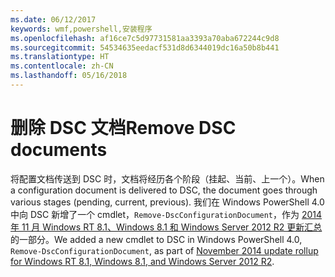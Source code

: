 ```yaml
---
ms.date: 06/12/2017
keywords: wmf,powershell,安装程序
ms.openlocfilehash: af16ce7c5d97731581aa3393a70aba672244c9d8
ms.sourcegitcommit: 54534635eedacf531d8d6344019dc16a50b8b441
ms.translationtype: HT
ms.contentlocale: zh-CN
ms.lasthandoff: 05/16/2018
---
```

# <a name="remove-dsc-documents"></a><span data-ttu-id="79b0d-102">删除 DSC 文档</span><span class="sxs-lookup"><span data-stu-id="79b0d-102">Remove DSC documents</span></span>

<span data-ttu-id="79b0d-103">将配置文档传送到 DSC 时，文档将经历各个阶段（挂起、当前、上一个）。</span><span class="sxs-lookup"><span data-stu-id="79b0d-103">When a configuration document is delivered to DSC, the document goes through various stages (pending, current, previous).</span></span> <span data-ttu-id="79b0d-104">我们在 Windows PowerShell 4.0 中向 DSC 新增了一个 cmdlet，`Remove-DscConfigurationDocument`，作为 [2014 年 11 月 Windows RT 8.1、Windows 8.1 和 Windows Server 2012 R2 更新汇总](https://support.microsoft.com/kb/3000850)的一部分。</span><span class="sxs-lookup"><span data-stu-id="79b0d-104">We added a new cmdlet to DSC in Windows PowerShell 4.0, `Remove-DscConfigurationDocument`, as part of [November 2014 update rollup for Windows RT 8.1, Windows 8.1, and Windows Server 2012 R2](https://support.microsoft.com/kb/3000850).</span></span>
